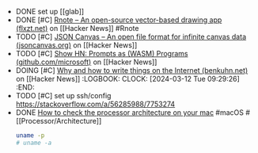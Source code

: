 - DONE set up [[glab]]
- DONE [#C] [Rnote – An open-source vector-based drawing app (flxzt.net)](https://news.ycombinator.com/item?id=39671212) on [[Hacker News]] #Rnote
- TODO [#C] [JSON Canvas – An open file format for infinite canvas data (jsoncanvas.org)](https://news.ycombinator.com/item?id=39670922) on [[Hacker News]]
- TODO [#C] [Show HN: Prompts as (WASM) Programs (github.com/microsoft)](https://news.ycombinator.com/item?id=39670665) on [[Hacker News]]
- DOING [#C] [Why and how to write things on the Internet (benkuhn.net)](https://news.ycombinator.com/item?id=39674394) on [[Hacker News]]
  :LOGBOOK:
  CLOCK: [2024-03-12 Tue 09:29:26]
  :END:
- TODO [#C] set up ssh/config
  https://stackoverflow.com/a/56285988/7753274
- DONE [How to check the processor architecture on your mac](https://medium.com/@donald.murillo07/how-to-check-the-processor-architecture-on-your-mac-541829ec2d5f) #macOS #[[Processor/Architecture]]
  ```bash
  uname -p
  # uname -a
  ```